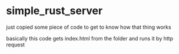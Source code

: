# simple_rust_server
just copied some piece of code to get to know how that thing works

basically this code gets index.html from the folder and runs it by http request
